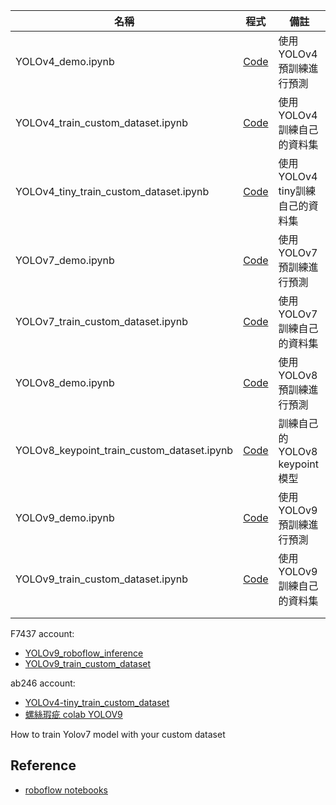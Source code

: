 
| 名稱 | 程式 | 備註  |
|--------|---------------|---|
| YOLOv4_demo.ipynb| [Code](https://colab.research.google.com/github/1010code/cupoy-roboflow-workshop/blob/main/code/YOLOv4_demo.ipynb)  | 使用YOLOv4預訓練進行預測  |
|YOLOv4_train_custom_dataset.ipynb|[Code](https://colab.research.google.com/github/1010code/cupoy-roboflow-workshop/blob/main/code/YOLOv4_train_custom_dataset.ipynb)|使用YOLOv4訓練自己的資料集|
|YOLOv4_tiny_train_custom_dataset.ipynb|[Code](https://colab.research.google.com/github/1010code/cupoy-roboflow-workshop/blob/main/code/YOLOv4_tiny_train_custom_dataset.ipynb)|使用YOLOv4 tiny訓練自己的資料集|
|YOLOv7_demo.ipynb|[Code](https://colab.research.google.com/github/1010code/cupoy-roboflow-workshop/blob/main/code/YOLOv7_demo.ipynb)|使用YOLOv7預訓練進行預測|
|YOLOv7_train_custom_dataset.ipynb|[Code](https://colab.research.google.com/github/1010code/cupoy-roboflow-workshop/blob/main/code/YOLOv7_train_custom_dataset.ipynb)|使用YOLOv7訓練自己的資料集|
| YOLOv8_demo.ipynb| [Code](https://colab.research.google.com/github/1010code/cupoy-roboflow-workshop/blob/main/code/YOLOv8_demo.ipynb)  | 使用YOLOv8預訓練進行預測  |
|YOLOv8_keypoint_train_custom_dataset.ipynb|[Code](https://colab.research.google.com/github/1010code/cupoy-roboflow-workshop/blob/main/code/YOLOv8_keypoint_train_custom_dataset.ipynb)|訓練自己的YOLOv8 keypoint模型|
| YOLOv9_demo.ipynb| [Code](https://colab.research.google.com/github/1010code/cupoy-roboflow-workshop/blob/main/code/YOLOv9_demo.ipynb)  | 使用YOLOv9預訓練進行預測  |
|YOLOv9_train_custom_dataset.ipynb|[Code](https://colab.research.google.com/github/1010code/cupoy-roboflow-workshop/blob/main/code/YOLOv9_train_custom_dataset.ipynb)|使用YOLOv9訓練自己的資料集|
||||
||||


F7437 account:
- [YOLOv9_roboflow_inference](https://colab.research.google.com/drive/15Xaf34HlYhI0bw11hD-VwyxtpGorpP8L?authuser=2#scrollTo=DCKI0-Ih3quF)
- [YOLOv9_train_custom_dataset](https://colab.research.google.com/drive/1g90DaS3mcUP-zWNuxDJm3P3uyqbn6nze?authuser=2#scrollTo=mDK5iSotBZc9)

ab246 account:
- [YOLOv4-tiny_train_custom_dataset](https://colab.research.google.com/drive/15vhj-nYhJL5bAe3diT-hxJS8etT6fgUS)
- [螺絲瑕疵 colab YOLOV9](https://colab.research.google.com/drive/16nSzfF-hmYuV1Bos1tcsYMmqbHKlwV7X)

How to train Yolov7 model with your custom dataset 

## Reference
- [roboflow notebooks](https://github.com/roboflow/notebooks)